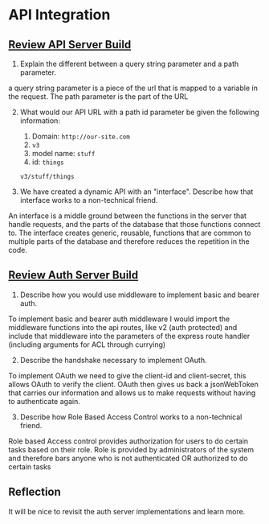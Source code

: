 # API Integration

## [Review API Server Build](https://codefellows.github.io/code-401-javascript-guide/curriculum/apps-and-libraries/api-server/)

1. Explain the different between a query string parameter and a path parameter.

a query string parameter is a piece of the url that is mapped to a variable in the request. The path parameter is the part of the URL

2. What would our API URL with a path id parameter be given the following information:

   1. Domain: `http://our-site.com`
   2. `v3`
   3. model name: `stuff`
   4. id: `things`

   `v3/stuff/things`

3. We have created a dynamic API with an "interface". Describe how that interface works to a non-technical friend.

An interface is a middle ground between the functions in the server that handle requests, and the parts of the database that those functions connect to. The interface creates generic, reusable, functions that are common to multiple parts of the database and therefore reduces the repetition in the code.

## [Review Auth Server Build](https://codefellows.github.io/code-401-javascript-guide/curriculum/apps-and-libraries/auth-server/)

1. Describe how you would use middleware to implement basic and bearer auth.

To implement basic and bearer auth middleware I would import the middleware functions into the api routes, like v2 (auth protected) and include that middleware into the parameters of the express route handler (including arguments for ACL through currying)

2. Describe the handshake necessary to implement OAuth.

To implement OAuth we need to give the client-id and client-secret, this allows OAuth to verify the client. OAuth then gives us back a jsonWebToken that carries our information and allows us to make requests without having to authenticate again.

3. Describe how Role Based Access Control works to a non-technical friend.

Role based Access control provides authorization for users to do certain tasks based on their role. Role is provided by administrators of the system and therefore bars anyone who is not authenticated OR authorized to do certain tasks

## Reflection

It will be nice to revisit the auth server implementations and learn more.
